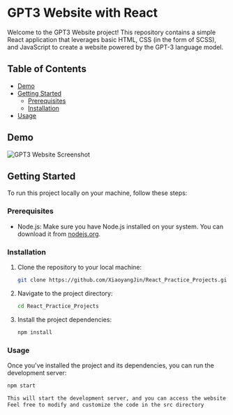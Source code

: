 # GPT3 Website with React

Welcome to the GPT3 Website project! This repository contains a simple React application that leverages basic HTML, CSS (in the form of SCSS), and JavaScript to create a website powered by the GPT-3 language model.

## Table of Contents

- [Demo](#demo)
- [Getting Started](#getting-started)
  - [Prerequisites](#prerequisites)
  - [Installation](#installation)
- [Usage](#usage)

## Demo

![GPT3 Website Screenshot](https://i.imgur.com/E6b0yal.png[/img])

## Getting Started

To run this project locally on your machine, follow these steps:

### Prerequisites

- Node.js: Make sure you have Node.js installed on your system. You can download it from [nodejs.org](https://nodejs.org/).

### Installation

1. Clone the repository to your local machine:

   ```bash
   git clone https://github.com/XiaoyangJin/React_Practice_Projects.git

2. Navigate to the project directory:

   ```bash
   cd React_Practice_Projects

3. Install the project dependencies:

   ```bash
   npm install

### Usage
Once you've installed the project and its dependencies, you can run the development server:
   ```bash
   npm start

This will start the development server, and you can access the website in your browser by navigating to (http://localhost:3000).
Feel free to modify and customize the code in the src directory
